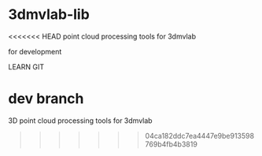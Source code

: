 # 3dmvlab-lib
<<<<<<< HEAD
point cloud processing tools for 3dmvlab

for development

LEARN GIT

dev branch
=======
3D point cloud processing tools for 3dmvlab
>>>>>>> 04ca182ddc7ea4447e9be913598769b4fb4b3819
